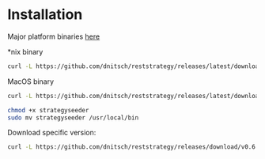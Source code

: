 # Installation

Major platform binaries [here](https://github.com/dnitsch/reststrategy/releases)

*nix binary

```bash
curl -L https://github.com/dnitsch/reststrategy/releases/latest/download/seeder-linux -o strategyseeder
```

MacOS binary

```bash
curl -L https://github.com/dnitsch/reststrategy/releases/latest/download/seeder-darwin -o strategyseeder
```

```bash
chmod +x strategyseeder
sudo mv strategyseeder /usr/local/bin
```

Download specific version:

```bash
curl -L https://github.com/dnitsch/reststrategy/releases/download/v0.6.5-pre/seeder-`uname -s` -o strategyseeder
```
